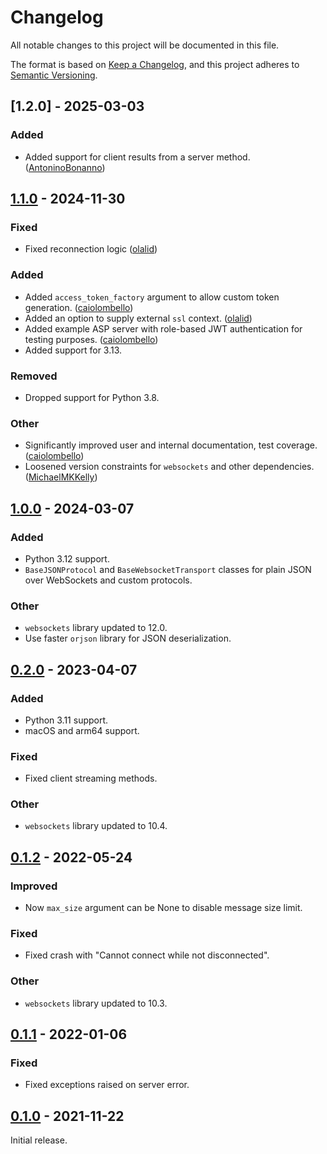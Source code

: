 # Changelog

All notable changes to this project will be documented in this file.

The format is based on [Keep a Changelog], and this project adheres to [Semantic Versioning].

## [1.2.0] - 2025-03-03

### Added

- Added support for client results from a server method. ([AntoninoBonanno](https://github.com/AntoninoBonann))

## [1.1.0] - 2024-11-30

### Fixed

- Fixed reconnection logic ([olalid](https://github.com/olalid))

### Added

- Added `access_token_factory` argument to allow custom token generation. ([caiolombello](https://github.com/caiolombello))
- Added an option to supply external `ssl` context. ([olalid](https://github.com/olalid))
- Added example ASP server with role-based JWT authentication for testing purposes. ([caiolombello](https://github.com/caiolombello))
- Added support for 3.13.

### Removed

- Dropped support for Python 3.8.

### Other

- Significantly improved user and internal documentation, test coverage. ([caiolombello](https://github.com/caiolombello))
- Loosened version constraints for `websockets` and other dependencies. ([MichaelMKKelly](https://github.com/MichaelMKKelly))

## [1.0.0] - 2024-03-07

### Added

- Python 3.12 support.
- `BaseJSONProtocol` and `BaseWebsocketTransport` classes for plain JSON over WebSockets and custom protocols.

### Other

- `websockets` library updated to 12.0.
- Use faster `orjson` library for JSON deserialization.

## [0.2.0] - 2023-04-07

### Added

- Python 3.11 support.
- macOS and arm64 support.

### Fixed

- Fixed client streaming methods.

### Other

- `websockets` library updated to 10.4.

## [0.1.2] - 2022-05-24

### Improved

- Now `max_size` argument can be None to disable message size limit. 

### Fixed

- Fixed crash with "Cannot connect while not disconnected".

### Other

- `websockets` library updated to 10.3.

## [0.1.1] - 2022-01-06

### Fixed

- Fixed exceptions raised on server error.

## [0.1.0] - 2021-11-22

Initial release.

<!-- Links -->
[keep a changelog]: https://keepachangelog.com/en/1.0.0/
[semantic versioning]: https://semver.org/spec/v2.0.0.html

<!-- Versions -->
[Unreleased]: https://github.com/baking-bad/pysignalr/compare/1.1.0...HEAD
[1.1.0]: https://github.com/baking-bad/pysignalr/compare/1.0.0...1.1.0
[1.0.0]: https://github.com/baking-bad/pysignalr/compare/0.2.0...1.0.0
[0.2.0]: https://github.com/baking-bad/pysignalr/compare/0.1.2...0.2.0
[0.1.2]: https://github.com/baking-bad/pysignalr/compare/0.1.1...0.1.2
[0.1.1]: https://github.com/baking-bad/pysignalr/compare/0.1.0...0.1.1
[0.1.0]: https://github.com/baking-bad/pysignalr/releases/tag/0.1.0
